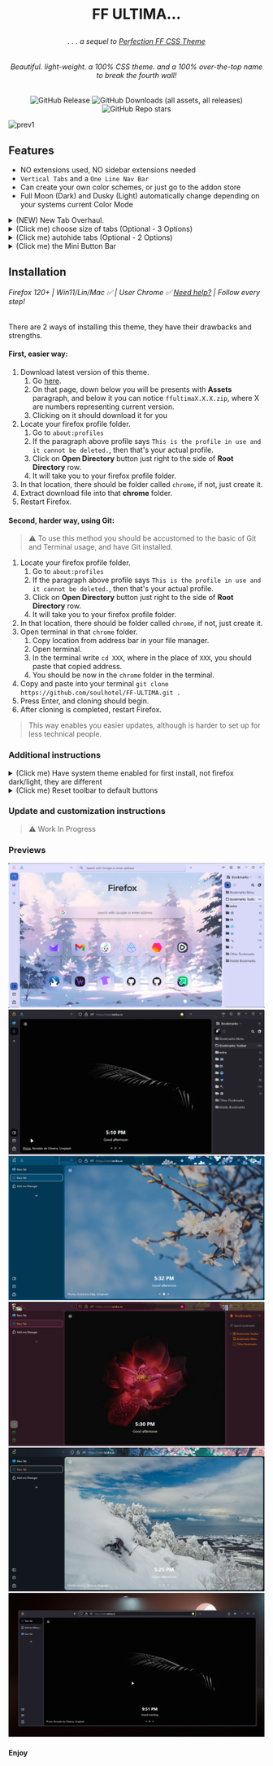 # <p align="center"> FF ULTIMA... </p>

###### <p align="center">. . . a sequel to [Perfection FF CSS Theme](https://github.com/soulhotel/Perfection-Firefox-CSS-Theme) </p>

###### <p align="center">Beautiful. light-weight. a 100% CSS theme. and a 100% over-the-top name to break the fourth wall!</p>

<div align="center">

![GitHub Release](https://img.shields.io/github/v/release/soulhotel/FF-CSS-ULTIMA?style=for-the-badge) ![GitHub Downloads (all assets, all releases)](https://img.shields.io/github/downloads/soulhotel/ff-ultima/total?style=for-the-badge&color=blue) ![GitHub Repo stars](https://img.shields.io/github/stars/soulhotel/FF-CSS-ULTIMA?style=for-the-badge)

</div>

![prev1](help/preview/prev1.gif)

## Features

- NO extensions used, NO sidebar extensions needed
- `Vertical Tabs` and a `One Line Nav Bar`
- Can create your own color schemes, or just go to the addon store
- Full Moon (Dark) and Dusky (Light) automatically change depending on your systems current Color Mode

<details>
<summary>(NEW) New Tab Overhaul.</summary>

##### [Beautiful-newtab-Firefox](https://github.com/hachikoharuno/Beautiful-newtab-Firefox) is implemented into the theme. So MAJOR Thank You to @hachikoharuno (check out their theme!)

###### For full compatibility: go to `about:config` -> search for `svg.context-properties.content.enabled` -> set it to `true`

![newtab](help/preview/newtab.gif)

</details>

<details>
<summary>(Click me) choose size of tabs (Optional - 3 Options)</summary>

###### Picture only shows two, but there are three options.

![prevsize](help/preview/prevsize.jpg)

</details>
<details>
<summary>(Click me) autohide tabs (Optional - 2 Options)</summary>

###### Move content to the side, or tabs overlay content.

![prevautohide](help/preview/prevautohide.gif)

</details>
<details>
<summary>(Click me) the Mini Button Bar</summary>

###### pin/unpin up to 15 buttons, drag and drop functional, easily disable by dragging all buttons out. works with the following buttons:

![prevautohide](help/preview/prevminibar.png)

</details>

## Installation

###### Firefox 120+ | Win11/Lin/Mac ✅ | User Chrome ✅ [Need help?](https://gist.github.com/soulhotel/80c1ac8d41e45b910158a26d31d48c13) | Follow every step!

There are 2 ways of installing this theme, they have their drawbacks and strengths.

#### First, easier way:

1. Download latest version of this theme.
   1. Go [here](https://github.com/soulhotel/FF-ULTIMA/releases/tag/1.6.7).
   2. On that page, down below you will be presents with **Assets** paragraph, and below it you can notice `ffultimaX.X.X.zip`, where X are numbers representing current version.
   3. Clicking on it should download it for you
2. Locate your firefox profile folder.
   1. Go to `about:profiles`
   2. If the paragraph above profile says `This is the profile in use and it cannot be deleted.`, then that's your actual profile.
   3. Click on **Open Directory** button just right to the side of **Root Directory** row.
   4. It will take you to your firefox profile folder.
3. In that location, there should be folder called `chrome`, if not, just create it.
4. Extract download file into that **chrome** folder.
5. Restart Firefox.

#### Second, harder way, using Git:

> :warning: To use this method you should be accustomed to the basic of Git and Terminal usage, and have Git installed.

1. Locate your firefox profile folder.
   1. Go to `about:profiles`
   2. If the paragraph above profile says `This is the profile in use and it cannot be deleted.`, then that's your actual profile.
   3. Click on **Open Directory** button just right to the side of **Root Directory** row.
   4. It will take you to your firefox profile folder.
2. In that location, there should be folder called `chrome`, if not, just create it.
3. Open terminal in that `chrome` folder.
   1. Copy location from address bar in your file manager.
   2. Open terminal.
   3. In the terminal write `cd XXX`, where in the place of `XXX`, you should paste that copied address.
   4. You should be now in the `chrome` folder in the terminal.
4. Copy and paste into your terminal `git clone https://github.com/soulhotel/FF-ULTIMA.git .`
5. Press Enter, and cloning should begin.
6. After cloning is completed, restart Firefox.

> This way enables you easier updates, although is harder to set up for less technical people.

### Additional instructions

<details>
<summary>(Click me) Have system theme enabled for first install, not firefox dark/light, they are different</summary>
  
![install1](help/preview/install1.jpg) ![install2](help/preview/install2.jpg)
</details>
<details>
<summary>(Click me) Reset toolbar to default buttons</summary>
  
![install1](help/preview/install3.png)
</details>

### Update and customization instructions

> :warning: Work In Progress

### Previews

![install1](help/preview/prev2.png)
![install1](help/preview/prev3.gif)
![install1](help/preview/prev4.gif)
![install1](help/preview/prev5.gif)
![install1](help/preview/prev6.png)
![install1](help/preview/prev7.gif)

#### Enjoy
